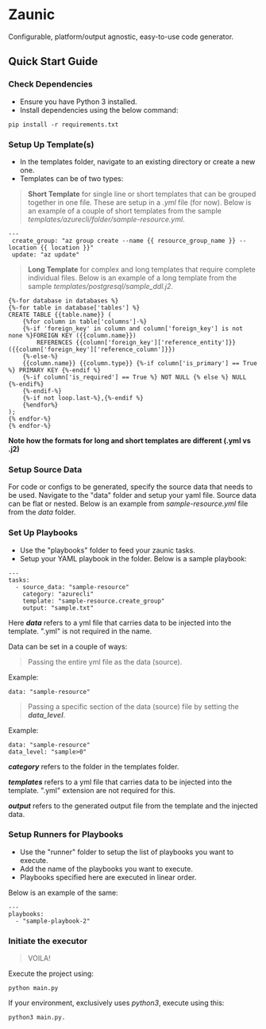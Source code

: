 # Zaunic
Configurable, platform/output agnostic, easy-to-use code generator.


## Quick Start Guide

### Check Dependencies

- Ensure you have Python 3 installed.
- Install dependencies using the below command:

```
pip install -r requirements.txt
```

### Setup Up Template(s)

- In the templates folder, navigate to an existing directory or create a new one.
- Templates can be of two types:

> **Short Template** for single line or short templates that can be grouped together in one file. These are setup in a *.yml* file (for now). Below is an example of a couple of short templates from the sample *templates/azurecli/folder/sample-resource.yml*. 

```
---
 create_group: "az group create --name {{ resource_group_name }} --location {{ location }}"
 update: "az update"

```


> **Long Template** for complex and long templates that require complete individual files. Below is an example of a long template from the sample *templates/postgresql/sample_ddl.j2*.

```
{%-for database in databases %}
{%-for table in database['tables'] %}
CREATE TABLE {{table.name}} (
    {%for column in table['columns']-%}
    {%-if 'foreign_key' in column and column['foreign_key'] is not none %}FOREIGN KEY ({{column.name}}) 
        REFERENCES {{column['foreign_key']['reference_entity']}} ({{column['foreign_key']['reference_column']}})
    {%-else-%}
    {{column.name}} {{column.type}} {%-if column['is_primary'] == True %} PRIMARY KEY {%-endif %}
    {%-if column['is_required'] == True %} NOT NULL {% else %} NULL {%-endif%}
    {%-endif-%}
    {%-if not loop.last-%},{%-endif %}
    {%endfor%}
);
{% endfor-%}
{% endfor-%}
```

**Note how the formats for long and short templates are different (.yml vs .j2)**


### Setup Source Data

For code or configs to be generated, specify the source data that needs to be used. Navigate to the "data" folder and setup your yaml file. Source data can be flat or nested. Below is an example from *sample-resource.yml* file from the *data* folder.



### Set Up Playbooks

- Use the "playbooks" folder to feed your zaunic tasks.
- Setup your YAML playbook in the folder. Below is a sample playbook:

```
---
tasks:
  - source_data: "sample-resource"
    category: "azurecli"
    template: "sample-resource.create_group"
    output: "sample.txt"
```
Here ***data*** refers to a yml file that carries data to be injected into the template. ".yml" is not required in the name.

Data can be set in a couple of ways:
> Passing the entire yml file as the data (source).

Example:

```
data: "sample-resource"
```

> Passing a specific section of the data (source) file by setting the ***data_level***.

Example:

```
data: "sample-resource"
data_level: "sample>0"
```

***category*** refers to the folder in the templates folder.

***templates*** refers to a yml file that carries data to be injected into the template. ".yml" extension are not required for this.

***output*** refers to the generated output file from the template and the injected data.

### Setup Runners for Playbooks

- Use the "runner" folder to setup the list of playbooks you want to execute.
- Add the name of the playbooks you want to execute.
- Playbooks specified here are executed in linear order.

Below is an example of the same:
```
---
playbooks:
  - "sample-playbook-2"
```


### Initiate the executor

> VOILA!

Execute the project using:

```
python main.py
```

If your environment, exclusively uses *python3*, execute using this:

```
python3 main.py.
```
